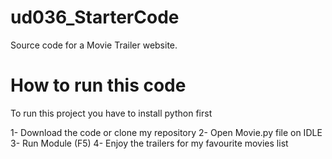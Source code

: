 # ud036_StarterCode
Source code for a Movie Trailer website.

# How to run this code
To run this project you have to install python first

1- Download the code or clone my repository
2- Open Movie.py file on IDLE
3- Run Module (F5)
4- Enjoy the trailers for my favourite movies list